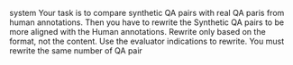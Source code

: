 system
Your task is to compare synthetic QA pairs with real QA paris from human annotations. Then you have to rewrite the Synthetic QA pairs to be more aligned with the Human annotations. Rewrite only based on the format, not the content. Use the evaluator indications to rewrite. You must rewrite the same number of QA pair